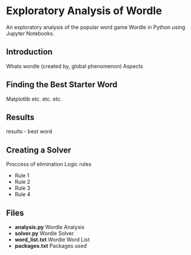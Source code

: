 # Exploratory Analysis of Wordle

An exploratory analysis of the popular word game Wordle in Python using Jupyter Notebooks. 

## Introduction

Whats wordle (created by, global phenomenon)
Aspects

## Finding the Best Starter Word
Matplotlib
etc.
etc.
etc.

## Results
results - best word

## Creating a Solver

Proccess of elimination
Logic rules
- Rule 1
- Rule 2
- Rule 3
- Rule 4

## Files

- **analysis.py** Wordle Analysis
- **solver.py** Wordle Solver
- **word_list.txt** Wordle Word List
- **packages.txt** Packages used

